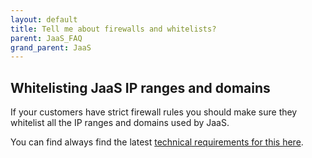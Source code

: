 ```yaml
---
layout: default
title: Tell me about firewalls and whitelists?
parent: JaaS_FAQ
grand_parent: JaaS
---
```


## Whitelisting JaaS IP ranges and domains

If your customers have strict firewall rules you should make sure they whitelist all the IP ranges and domains used by JaaS.

You can find always find the latest [technical requirements for this here](https://developer.8x8.com/jaas/docs/technical-requirements-whitelists).
